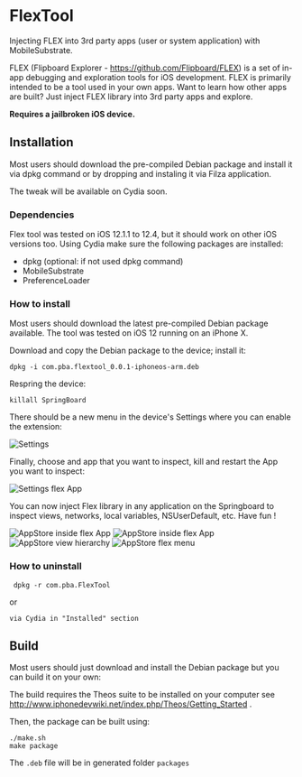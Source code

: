 # FlexTool
Injecting FLEX into 3rd party apps (user or system application) with MobileSubstrate.

FLEX (Flipboard Explorer - https://github.com/Flipboard/FLEX) is a set of in-app debugging and exploration tools for iOS development.  FLEX is primarily intended to be a tool used in your own apps.  Want to learn how other apps are built? Just inject FLEX library into 3rd party apps and explore.

**Requires a jailbroken iOS device.**

Installation
------------

Most users should download the pre-compiled Debian package and install it via dpkg command or by dropping and instaling it via Filza application.

The tweak will be available on Cydia soon.

### Dependencies

Flex tool was tested on iOS 12.1.1 to 12.4, but it should work on other iOS versions too. Using Cydia make sure the following packages are installed:
- dpkg (optional: if not used dpkg command)
- MobileSubstrate
- PreferenceLoader

### How to install

Most users should download the latest pre-compiled Debian package available.
The tool was tested on iOS 12 running on an iPhone X.

Download and copy the Debian package to the device; install it:  

    dpkg -i com.pba.flextool_0.0.1-iphoneos-arm.deb

Respring the device:

    killall SpringBoard

There should be a new menu in the device's Settings where you can
enable the extension:

![Settings](Screenshots/Settings1.png)

Finally, choose and app that you want to inspect, kill and restart the App you want to inspect:

![Settings flex App](Screenshots/Settings2.png)


You can now inject Flex library in any application on the Springboard to inspect views, networks, local variables, NSUserDefault, etc. Have fun !


![AppStore inside flex App](Screenshots/SpringBoard.png)
![AppStore inside flex App](Screenshots/AppStore.png)
![AppStore view hierarchy](Screenshots/AppStoreViewHierarchy.png)
![AppStore flex menu](Screenshots/AppStoreFlexMenu.png)

### How to uninstall

	 dpkg -r com.pba.FlexTool
 
 or
  
	via Cydia in "Installed" section


Build
-----

Most users should just download and install the Debian package but you can build it on your own:

The build requires the Theos suite to be installed on your computer
see http://www.iphonedevwiki.net/index.php/Theos/Getting_Started .

Then, the package can be built using:

	./make.sh
    make package
    
The `.deb` file will be in generated folder `packages`

